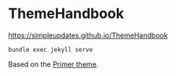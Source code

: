 # ThemeHandbook

https://simpleupdates.github.io/ThemeHandbook

`bundle exec jekyll serve`

Based on the [Primer theme](https://github.com/pages-themes/primer).